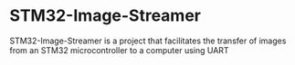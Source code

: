 # STM32-Image-Streamer
STM32-Image-Streamer is a project that facilitates the transfer of images from an STM32 microcontroller to a computer using UART 
